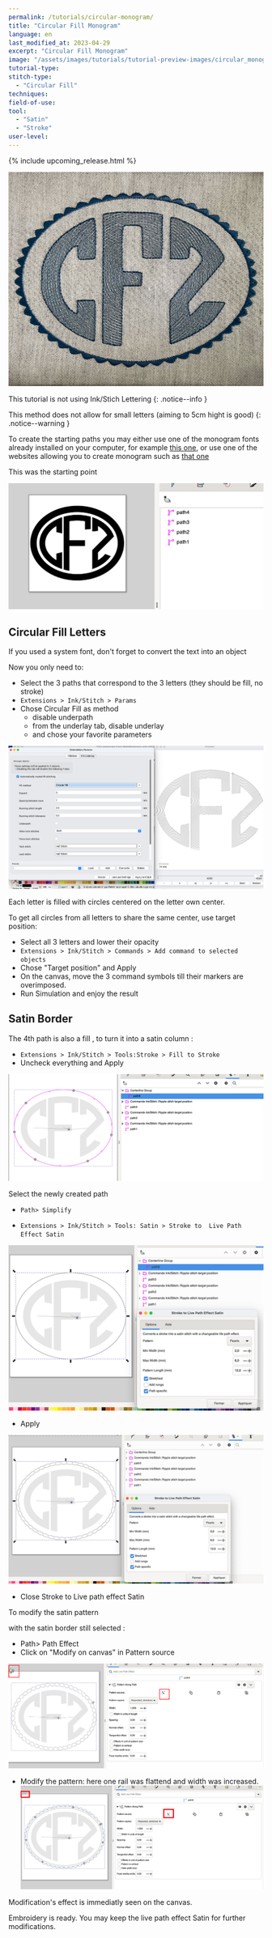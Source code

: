 ```yaml
---
permalink: /tutorials/circular-monogram/
title: "Circular Fill Monogram"
language: en
last_modified_at: 2023-04-29
excerpt: "Circular Fill Monogram"
image: "/assets/images/tutorials/tutorial-preview-images/circular_monogram.jpg"
tutorial-type:
stitch-type:
  - "Circular Fill"
techniques:
field-of-use:
tool:
  - "Satin"
  - "Stroke"
user-level:
---
```


{% include upcoming_release.html %}

![Brodé](/assets/images/tutorials/tutorial-preview-images/circular_monogram.jpg)

This tutorial is not using Ink/Stich Lettering
{: .notice--info }

This method does not allow for small letters (aiming to 5cm hight is good)
{: .notice--warning }

To create the starting paths you may either use one of the monogram fonts already installed on your computer, for example
[this one](https://www.dafont.com/round-monogram.font), 
or use one of the websites allowing you to create monogram such as 
[that one](https://www.makemonogram.com/monogram-maker)

This was the starting point

![starting-points](/assets/images/tutorials/circular_monogram/starting-point.jpg)

 ## Circular Fill Letters
 
 If you used a system font, don't forget to convert the text into an object

Now you only need to:

* Select the 3 paths that correspond to the 3 letters (they should be fill, no stroke)
* `Extensions > Ink/Stitch > Params`
* Chose Circular Fill as method
  *  disable underpath
  *  from the underlay tab, disable underlay
  *  and chose your favorite parameters

![parametres](/assets/images/tutorials/circular_monogram/parameters.jpg)

Each letter is filled with circles centered on the letter own center.

To get all circles from all letters to share the same center, use target position:


* Select all 3 letters and lower their opacity
* `Extensions > Ink/Stitch > Commands > Add command to selected objects`
* Chose "Target position" and Apply
* On the canvas, move the 3 command symbols till their markers are overimposed.
* Run Simulation and enjoy the result
 
 ## Satin Border
 
 The 4th path is also a fill , to turn it into a satin column :
 
 
 * `Extensions > Ink/Stitch > Tools:Stroke > Fill to Stroke`
 * Uncheck everything and Apply
 
 ![after_fill_to_stroke](/assets/images/tutorials/circular_monogram/fill_to_stroke.jpg)
 
  Select the newly created path
 
 * `Path> Simplify`
 
 * `Extensions > Ink/Stitch > Tools: Satin > Stroke to  Live Path Effect Satin`

 ![satin_path_effet_before](/assets/images/tutorials/circular_monogram/satin_path_effect_before.jpg)
 
 * Apply
 
  ![satin_path_effet_after](/assets/images/tutorials/circular_monogram/satin_path_effect_after.jpg)
  
  * Close Stroke to Live path effect Satin

To modify the satin pattern

with the satin border still selected :
 
 * Path> Path Effect
 * Click on  "Modify on canvas" in Pattern source

 ![satin_path_effet_after](/assets/images/tutorials/circular_monogram/pattern_before.jpg)
 
 * Modify the pattern: here one rail was flattend and width was increased.
![satin_path_effet_after](/assets/images/tutorials/circular_monogram/pattern_after.jpg)

Modification's effect  is immediatly seen on the canvas.

Embroidery is  ready. You may keep the live path effect Satin for further modifications.


 
  

 
 

 
 
  










